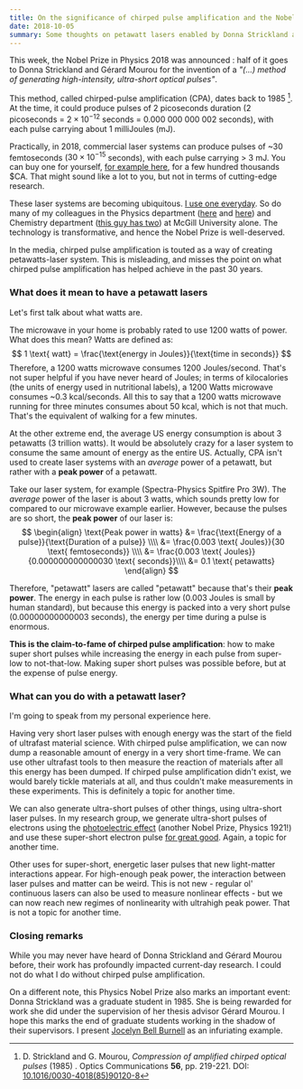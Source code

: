 ```yaml
---
title: On the significance of chirped pulse amplification and the Nobel Prize in Physics 2018
date: 2018-10-05
summary: Some thoughts on petawatt lasers enabled by Donna Strickland and Gérard Mourou, recently awarded the Nobel Prize in Physics.
---
```


This week, the Nobel Prize in Physics 2018 was announced : half of it goes to Donna Strickland and Gérard Mourou for the invention of a _"(...) method of generating high-intensity, ultra-short optical pulses"_.

This method, called chirped-pulse amplification (CPA), dates back to 1985 [^1]. At the time, it could produce pulses of 2 picoseconds duration (2 picoseconds = $2 \times 10^{-12}$ seconds = 0.000 000 000 002 seconds), with each pulse carrying about 1 milliJoules (mJ).

Practically, in 2018, commercial laser systems can produce pulses of ~30 femtoseconds ($30 \times 10^{-15}$ seconds), with each pulse carrying > 3 mJ. You can buy one for yourself, [for example here](https://www.spectra-physics.com/products/ultrafast-lasers/), for a few hundred thousands $CA. That might sound like a lot to you, but not in terms of cutting-edge research.

These laser systems are becoming ubiquitous. [I use one everyday](http://www.physics.mcgill.ca/siwicklab). So do many of my colleagues in the Physics department ([here](http://www.physics.mcgill.ca/~cooke) and [here](http://physics.mcgill.ca/~grutter)) and Chemistry department ([this guy has two](http://kambhampati-group.mcgill.ca/)) at McGill University alone. The technology is transformative, and hence the Nobel Prize is well-deserved.

In the media, chirped pulse amplification is touted as a way of creating petawatts-laser system. This is misleading, and misses the point on what chirped pulse amplification has helped achieve in the past 30 years.

### What does it mean to have a petawatt lasers

Let's first talk about what watts are.

The microwave in your home is probably rated to use 1200 watts of power. What does this mean? Watts are defined as:
$$
    1 \text{ watt} = \frac{\text{energy in Joules}}{\text{time in seconds}}
$$
Therefore, a 1200 watts microwave consumes 1200 Joules/second. That's not super helpful if you have never heard of Joules; in terms of kilocalories (the units of energy used in nutritional labels), a 1200 Watts microwave consumes ~0.3 kcal/seconds. All this to say that a 1200 watts microwave running for three minutes consumes about 50 kcal, which is not that much. That's the equivalent of walking for a few minutes.

At the other extreme end, the average US energy consumption is about 3 petawatts (3 trillion watts). It would be absolutely crazy for a laser system to consume the same amount of energy as the entire US. Actually, CPA isn't used to create laser systems with an _average_ power of a petawatt, but rather with a __peak power__ of a petawatt.

Take our laser system, for example (Spectra-Physics Spitfire Pro 3W). The _average_ power of the laser is about 3 watts, which sounds pretty low for compared to our microwave example earlier. However, because the pulses are so short, the __peak power__ of our laser is:
$$
    \begin{align}
    \text{Peak power in watts}  &= \frac{\text{Energy of a pulse}}{\text{Duration of a pulse}} \\\\
                                &= \frac{0.003 \text{ Joules}}{30 \text{ femtoseconds}} \\\\
                                &= \frac{0.003 \text{ Joules}}{0.000000000000030 \text{ seconds}}\\\\
                                &= 0.1 \text{ petawatts}
    \end{align}
$$

Therefore, "petawatt" lasers are called "petawatt" because that's their __peak power__. The energy in each pulse is rather low (0.003 Joules is small by human standard), but because this energy is packed into a very short pulse (0.00000000000003 seconds), the energy per time during a pulse is enormous.

__This is the claim-to-fame of chirped pulse amplification__: how to make super short pulses while increasing the energy in each pulse from super-low to not-that-low. Making super short pulses was possible before, but at the expense of pulse energy.

### What can you do with a petawatt laser?

I'm going to speak from my personal experience here.

Having very short laser pulses with enough energy was the start of the field of ultrafast material science. With chirped pulse amplification, we can now dump a reasonable amount of energy in a very short time-frame. We can use other ultrafast tools to then measure the reaction of materials after all this energy has been dumped. If chirped pulse amplification didn't exist, we would barely tickle materials at all, and thus couldn't make measurements in these experiments. This is definitely a topic for another time.

We can also generate ultra-short pulses of other things, using ultra-short laser pulses. In my research group, we generate ultra-short pulses of electrons using the [photoelectric effect](https://en.wikipedia.org/wiki/Photoelectric_effect) (another Nobel Prize, Physics 1921!) and use these super-short electron pulse [for great good](http://www.physics.mcgill.ca/siwicklab/research.html). Again, a topic for another time.

Other uses for super-short, energetic laser pulses that new light-matter interactions appear. For high-enough peak power, the interaction between laser pulses and matter can be weird. This is not new - regular ol' continuous lasers can also be used to measure nonlinear effects - but we can now reach new regimes of nonlinearity with ultrahigh peak power. That is not a topic for another time.

### Closing remarks

While you may never have heard of Donna Strickland and Gérard Mourou before, their work has profoundly impacted current-day research. I could not do what I do without chirped pulse amplification.

On a different note, this Physics Nobel Prize also marks an important event: Donna Strickland was a graduate student in 1985. She is being rewarded for work she did under the supervision of her thesis advisor Gérard Mourou. I hope this marks the end of graduate students working in the shadow of their supervisors. I present [Jocelyn Bell Burnell](https://en.wikipedia.org/wiki/Jocelyn_Bell_Burnell) as an infuriating example.

[^1]: D. Strickland and G. Mourou, _Compression of amplified chirped optical pulses_ (1985) . Optics Communications __56__, pp. 219-221. DOI: [10.1016/0030-4018(85)90120-8](https://doi.org/10.1016%2F0030-4018%2885%2990120-8)
 